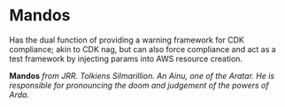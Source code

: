 # Mandos
Has the dual function of providing a warning framework for CDK compliance; akin to CDK nag, but can also force compliance and act as a test framework by injecting params into AWS resource creation.

**Mandos** *from JRR. Tolkiens Silmarillion. An Ainu, one of the Aratar. He is responsible for pronouncing the doom and judgement of the powers of Arda.*

